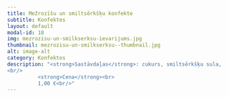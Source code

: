 ```yaml
---
title: Mežrozīšu un smiltsērkšķu konfekte
subtitle: Konfektes
layout: default
modal-id: 18
img: mezrozisu-un-smilkserksu-ievarijums.jpg
thumbnail: mezrozisu-un-smilkserksu--thumbnail.jpg
alt: image-alt
category: Konfektes
description: "<strong>Sastāvdaļas</strong>: cukurs, smiltsērkšķu sula, mežrozīšu pulveris.<br/>
<br/>
          <strong>Cena</strong><br>
          1,00 €<br/>"
---
```

